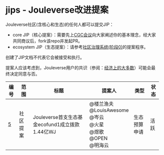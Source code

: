 # jips - Jouleverse改进提案

Jouleverse社区(含核心和生态)的任何人都可以提交JIP：
- core JIP（核心提案）：需要先上[CGC会议](https://github.com/Jouleverse/open-meetings/)向大家阐述你的基本理念，经大家共同商议后，fork该repo并发起PR。
- ecosystem JIP（生态提案）：请参考[社区治理系统(阶段0)](governance0.md)的提案程序。

创建了JIP文档不代表它会被接受和执行。

提案人应该考虑到，Jouleverse用户的共识（参阅：[经济上的大多数](https://en.bitcoin.it/wiki/Economic_majority)）可能会最终决定同意与否。

**编号** | **范围** | **标题** | **提案人** | **类型** | **状态**
-|-|-|-|-|-
[5](jip-0005.md) | 社区提案 | Jouleverse首支生态基金ecofund1成立拨款1.44亿WJ | @楼兰渔夫 <br> @LouisAwesome <br> @岑云 <br> @火星 <br> @煜歌 <br> @OPEN <br> @明海云 | 生态预算申请 | 活跃

